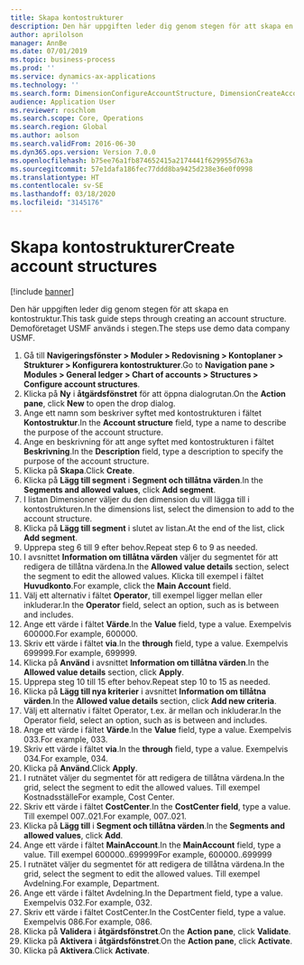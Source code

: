 ```yaml
---
title: Skapa kontostrukturer
description: Den här uppgiften leder dig genom stegen för att skapa en kontostruktur.
author: aprilolson
manager: AnnBe
ms.date: 07/01/2019
ms.topic: business-process
ms.prod: ''
ms.service: dynamics-ax-applications
ms.technology: ''
ms.search.form: DimensionConfigureAccountStructure, DimensionCreateAccountStructure, DimensionHierarchyAddLevel, DimensionHierarchyConstraintActivate
audience: Application User
ms.reviewer: roschlom
ms.search.scope: Core, Operations
ms.search.region: Global
ms.author: aolson
ms.search.validFrom: 2016-06-30
ms.dyn365.ops.version: Version 7.0.0
ms.openlocfilehash: b75ee76a1fb874652415a2174441f629955d763a
ms.sourcegitcommit: 57e1dafa186fec77ddd8ba9425d238e36e0f0998
ms.translationtype: HT
ms.contentlocale: sv-SE
ms.lasthandoff: 03/18/2020
ms.locfileid: "3145176"
---
```

# <a name="create-account-structures"></a><span data-ttu-id="7216d-103">Skapa kontostrukturer</span><span class="sxs-lookup"><span data-stu-id="7216d-103">Create account structures</span></span>

[!include [banner](../../includes/banner.md)]

<span data-ttu-id="7216d-104">Den här uppgiften leder dig genom stegen för att skapa en kontostruktur.</span><span class="sxs-lookup"><span data-stu-id="7216d-104">This task guide steps through creating an account structure.</span></span> <span data-ttu-id="7216d-105">Demoföretaget USMF används i stegen.</span><span class="sxs-lookup"><span data-stu-id="7216d-105">The steps use demo data company USMF.</span></span>

1. <span data-ttu-id="7216d-106">Gå till **Navigeringsfönster > Moduler > Redovisning > Kontoplaner > Strukturer > Konfigurera kontostrukturer**.</span><span class="sxs-lookup"><span data-stu-id="7216d-106">Go to **Navigation pane > Modules > General ledger > Chart of accounts > Structures > Configure account structures**.</span></span>
2. <span data-ttu-id="7216d-107">Klicka på **Ny** i **åtgärdsfönstret** för att öppna dialogrutan.</span><span class="sxs-lookup"><span data-stu-id="7216d-107">On the **Action pane**, click **New** to open the drop dialog.</span></span>
3. <span data-ttu-id="7216d-108">Ange ett namn som beskriver syftet med kontostrukturen i fältet **Kontostruktur**.</span><span class="sxs-lookup"><span data-stu-id="7216d-108">In the **Account structure** field, type a name to describe the purpose of the account structure.</span></span>
4. <span data-ttu-id="7216d-109">Ange en beskrivning för att ange syftet med kontostrukturen i fältet **Beskrivning**.</span><span class="sxs-lookup"><span data-stu-id="7216d-109">In the **Description** field, type a description to specify the purpose of the account structure.</span></span>
5. <span data-ttu-id="7216d-110">Klicka på **Skapa**.</span><span class="sxs-lookup"><span data-stu-id="7216d-110">Click **Create**.</span></span>
6. <span data-ttu-id="7216d-111">Klicka på **Lägg till segment** i **Segment och tillåtna värden**.</span><span class="sxs-lookup"><span data-stu-id="7216d-111">In the **Segments and allowed values**, click **Add segment**.</span></span>
7. <span data-ttu-id="7216d-112">I listan Dimensioner väljer du den dimension du vill lägga till i kontostrukturen.</span><span class="sxs-lookup"><span data-stu-id="7216d-112">In the dimensions list, select the dimension to add to the account structure.</span></span>
8. <span data-ttu-id="7216d-113">Klicka på **Lägg till segment** i slutet av listan.</span><span class="sxs-lookup"><span data-stu-id="7216d-113">At the end of the list, click **Add segment**.</span></span>
9. <span data-ttu-id="7216d-114">Upprepa steg 6 till 9 efter behov.</span><span class="sxs-lookup"><span data-stu-id="7216d-114">Repeat step 6 to 9 as needed.</span></span>
10. <span data-ttu-id="7216d-115">I avsnittet **Information om tillåtna värden** väljer du segmentet för att redigera de tillåtna värdena.</span><span class="sxs-lookup"><span data-stu-id="7216d-115">In the **Allowed value details** section, select the segment to edit the allowed values.</span></span>
    <span data-ttu-id="7216d-116">Klicka till exempel i fältet **Huvudkonto**.</span><span class="sxs-lookup"><span data-stu-id="7216d-116">For example, click the **Main Account** field.</span></span>  
11. <span data-ttu-id="7216d-117">Välj ett alternativ i fältet **Operator**, till exempel ligger mellan eller inkluderar.</span><span class="sxs-lookup"><span data-stu-id="7216d-117">In the **Operator** field, select an option, such as is between and includes.</span></span>
12. <span data-ttu-id="7216d-118">Ange ett värde i fältet **Värde**.</span><span class="sxs-lookup"><span data-stu-id="7216d-118">In the **Value** field, type a value.</span></span> <span data-ttu-id="7216d-119">Exempelvis 600000.</span><span class="sxs-lookup"><span data-stu-id="7216d-119">For example, 600000.</span></span>  
13. <span data-ttu-id="7216d-120">Skriv ett värde i fältet **via**.</span><span class="sxs-lookup"><span data-stu-id="7216d-120">In the **through** field, type a value.</span></span> <span data-ttu-id="7216d-121">Exempelvis 699999.</span><span class="sxs-lookup"><span data-stu-id="7216d-121">For example, 699999.</span></span>  
14. <span data-ttu-id="7216d-122">Klicka på **Använd** i avsnittet **Information om tillåtna värden**.</span><span class="sxs-lookup"><span data-stu-id="7216d-122">In the **Allowed value details** section, click **Apply**.</span></span>
15. <span data-ttu-id="7216d-123">Upprepa steg 10 till 15 efter behov.</span><span class="sxs-lookup"><span data-stu-id="7216d-123">Repeat step 10 to 15 as needed.</span></span>  
16. <span data-ttu-id="7216d-124">Klicka på **Lägg till nya kriterier** i avsnittet **Information om tillåtna värden**.</span><span class="sxs-lookup"><span data-stu-id="7216d-124">In the **Allowed value details** section, click **Add new criteria**.</span></span>
17. <span data-ttu-id="7216d-125">Välj ett alternativ i fältet Operator, t.ex. är mellan och inkluderar.</span><span class="sxs-lookup"><span data-stu-id="7216d-125">In the Operator field, select an option, such as is between and includes.</span></span>
18. <span data-ttu-id="7216d-126">Ange ett värde i fältet **Värde**.</span><span class="sxs-lookup"><span data-stu-id="7216d-126">In the **Value** field, type a value.</span></span> <span data-ttu-id="7216d-127">Exempelvis 033.</span><span class="sxs-lookup"><span data-stu-id="7216d-127">For example, 033.</span></span>  
19. <span data-ttu-id="7216d-128">Skriv ett värde i fältet **via**.</span><span class="sxs-lookup"><span data-stu-id="7216d-128">In the **through** field, type a value.</span></span> <span data-ttu-id="7216d-129">Exempelvis 034.</span><span class="sxs-lookup"><span data-stu-id="7216d-129">For example, 034.</span></span>  
20. <span data-ttu-id="7216d-130">Klicka på **Använd**.</span><span class="sxs-lookup"><span data-stu-id="7216d-130">Click **Apply**.</span></span>
21. <span data-ttu-id="7216d-131">I rutnätet väljer du segmentet för att redigera de tillåtna värdena.</span><span class="sxs-lookup"><span data-stu-id="7216d-131">In the grid, select the segment to edit the allowed values.</span></span> <span data-ttu-id="7216d-132">Till exempel Kostnadsställe</span><span class="sxs-lookup"><span data-stu-id="7216d-132">For example, Cost Center.</span></span>  
22. <span data-ttu-id="7216d-133">Skriv ett värde i fältet **CostCenter**.</span><span class="sxs-lookup"><span data-stu-id="7216d-133">In the **CostCenter field**, type a value.</span></span> <span data-ttu-id="7216d-134">Till exempel 007..021.</span><span class="sxs-lookup"><span data-stu-id="7216d-134">For example, 007..021.</span></span>  
23. <span data-ttu-id="7216d-135">Klicka på **Lägg till** i **Segment och tillåtna värden**.</span><span class="sxs-lookup"><span data-stu-id="7216d-135">In the **Segments and allowed values**, click **Add**.</span></span>
24. <span data-ttu-id="7216d-136">Ange ett värde i fältet **MainAccount**.</span><span class="sxs-lookup"><span data-stu-id="7216d-136">In the **MainAccount** field, type a value.</span></span> <span data-ttu-id="7216d-137">Till exempel 600000..699999</span><span class="sxs-lookup"><span data-stu-id="7216d-137">For example, 600000..699999</span></span>  
25. <span data-ttu-id="7216d-138">I rutnätet väljer du segmentet för att redigera de tillåtna värdena.</span><span class="sxs-lookup"><span data-stu-id="7216d-138">In the grid, select the segment to edit the allowed values.</span></span> <span data-ttu-id="7216d-139">Till exempel Avdelning.</span><span class="sxs-lookup"><span data-stu-id="7216d-139">For example, Department.</span></span>  
26. <span data-ttu-id="7216d-140">Ange ett värde i fältet Avdelning.</span><span class="sxs-lookup"><span data-stu-id="7216d-140">In the Department field, type a value.</span></span> <span data-ttu-id="7216d-141">Exempelvis 032.</span><span class="sxs-lookup"><span data-stu-id="7216d-141">For example, 032.</span></span>  
27. <span data-ttu-id="7216d-142">Skriv ett värde i fältet CostCenter.</span><span class="sxs-lookup"><span data-stu-id="7216d-142">In the CostCenter field, type a value.</span></span> <span data-ttu-id="7216d-143">Exempelvis 086.</span><span class="sxs-lookup"><span data-stu-id="7216d-143">For example, 086.</span></span>  
28. <span data-ttu-id="7216d-144">Klicka på **Validera** i **åtgärdsfönstret**.</span><span class="sxs-lookup"><span data-stu-id="7216d-144">On the **Action pane**, click **Validate**.</span></span>
29. <span data-ttu-id="7216d-145">Klicka på **Aktivera** i **åtgärdsfönstret**.</span><span class="sxs-lookup"><span data-stu-id="7216d-145">On the **Action pane**, click **Activate**.</span></span>
30. <span data-ttu-id="7216d-146">Klicka på **Aktivera**.</span><span class="sxs-lookup"><span data-stu-id="7216d-146">Click **Activate**.</span></span>


